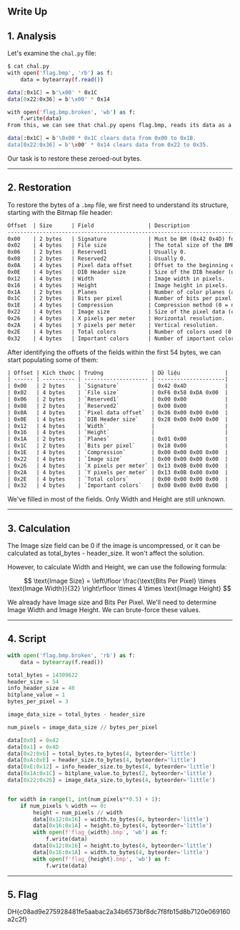 ## Write Up

## 1. **Analysis**

Let's examine the `chal.py` file:

```Bash
$ cat chal.py
with open('flag.bmp', 'rb') as f:
    data = bytearray(f.read())

data[:0x1C] = b'\x00' * 0x1C
data[0x22:0x36] = b'\x00' * 0x14

with open('flag.bmp.broken', 'wb') as f:
    f.write(data)
From this, we can see that chal.py opens flag.bmp, reads its data as a byte array, and then zeroes out specific ranges:

data[:0x1C] = b'\0x00 * 0x1C clears data from 0x00 to 0x1B.
data[0x22:0x36] = b'\x00' * 0x14 clears data from 0x22 to 0x35.
```

Our task is to restore these zeroed-out bytes.

---

## 2. **Restoration**

To restore the bytes of a `.bmp` file, we first need to understand its structure, starting with the Bitmap file header:

```txt
Offset  | Size      | Field                 | Description                                                               |
----------------------------------------------------------------------------------------------------------------------- |
0x00    | 2 bytes   | Signature             | Must be BM (0x42 0x4D) for a standard BMP.                                |
0x02    | 4 bytes   | File size             | The total size of the BMP file in bytes.                                  |
0x06    | 2 bytes   | Reserved1             | Usually 0.                                                                |
0x08    | 2 bytes   | Reserved2             | Usually 0.                                                                |
0x0A    | 4 bytes   | Pixel data offset     | Offset to the beginning of the pixel data (usually 54 if no color table). |
0x0E    | 4 bytes   | DIB Header size       | Size of the DIB header (usually 40 bytes - BITMAPINFOHEADER).             |
0x12    | 4 bytes   | Width                 | Image width in pixels.                                                    |
0x16    | 4 bytes   | Height                | Image height in pixels.                                                   |
0x1A    | 2 bytes   | Planes                | Number of color planes (always 1).                                        |
0x1C    | 2 bytes   | Bits per pixel        | Number of bits per pixel (24 = RGB, 32 = RGBA, etc.).                     |
0x1E    | 4 bytes   | Compression           | Compression method (0 = none).                                            |
0x22    | 4 bytes   | Image size            | Size of the pixel data (can be 0 if uncompressed).                        |
0x26    | 4 bytes   | X pixels per meter    | Horizontal resolution.                                                    |
0x2A    | 4 bytes   | Y pixels per meter    | Vertical resolution.                                                      |
0x2E    | 4 bytes   | Total colors          | Number of colors used (0 if all colors are used).                         |
0x32    | 4 bytes   | Important colors      | Number of important colors (0 = all).                                     |
```

After identifying the offsets of the fields within the first 54 bytes, we can start populating some of them:

```txt
| Offset | Kích thước | Trường               | Dữ liệu              |
| ------ | ---------- | -------------------- | ---------------------|
| 0x00   | 2 bytes    | `Signature`          | 0x42 0x4D            | 
| 0x02   | 4 bytes    | `File size`          | 0xF6 0x58 0xDA 0x00  |   
| 0x06   | 2 bytes    | `Reserved1`          | 0x00 0x00            |
| 0x08   | 2 bytes    | `Reserved2`          | 0x00 0x00            |
| 0x0A   | 4 bytes    | `Pixel data offset`  | 0x36 0x00 0x00 0x00  |
| 0x0E   | 4 bytes    | `DIB Header size`    | 0x28 0x00 0x00 0x00  |
| 0x12   | 4 bytes    | `Width`              |                      | 
| 0x16   | 4 bytes    | `Height`             |                      |
| 0x1A   | 2 bytes    | `Planes`             | 0x01 0x00            | 
| 0x1C   | 2 bytes    | `Bits per pixel`     | 0x18 0x00            |
| 0x1E   | 4 bytes    | `Compression`        | 0x00 0x00 0x00 0x00  | 
| 0x22   | 4 bytes    | `Image size`         | 0x00 0x00 0x00 0x00  | 
| 0x26   | 4 bytes    | `X pixels per meter` | 0x13 0x0B 0x00 0x00  | 
| 0x2A   | 4 bytes    | `Y pixels per meter` | 0x13 0x0B 0x00 0x00  | 
| 0x2E   | 4 bytes    | `Total colors`       | 0x00 0x00 0x00 0x00  | 
| 0x32   | 4 bytes    | `Important colors`   | 0x00 0x00 0x00 0x00  | 
```

We've filled in most of the fields. Only Width and Height are still unknown.

---

## 3. **Calculation**

The Image size field can be 0 if the image is uncompressed, or it can be calculated as total_bytes - header_size. It won't affect the solution.

However, to calculate Width and Height, we can use the following formula:

$$
\text{Image Size} = \left\lfloor \frac{\text{Bits Per Pixel} \times \text{Image Width}}{32} \right\rfloor \times 4 \times \text{Image Height}
$$

We already have Image size and Bits Per Pixel. We'll need to determine Image Width and Image Height. We can brute-force these values.

---

## 4. **Script**

```python
with open('flag.bmp.broken', 'rb') as f:
    data = bytearray(f.read())

total_bytes = 14309622  
header_size = 54  
info_header_size = 40
bitplane_value = 1
bytes_per_pixel = 3 

image_data_size = total_bytes - header_size

num_pixels = image_data_size // bytes_per_pixel

data[0x0] = 0x42
data[0x1] = 0x4D
data[0x2:0x6] = total_bytes.to_bytes(4, byteorder='little')     
data[0xA:0xE] = header_size.to_bytes(4, byteorder='little')
data[0xE:0x12] = info_header_size.to_bytes(4, byteorder='little')     
data[0x1A:0x1C] = bitplane_value.to_bytes(2, byteorder='little')     
data[0x22:0x26] = image_data_size.to_bytes(4, byteorder='little')       


for width in range(1, int(num_pixels**0.5) + 1):
    if num_pixels % width == 0:
        height = num_pixels // width
        data[0x12:0x16] = width.to_bytes(4, byteorder='little')
        data[0x16:0x1A] = height.to_bytes(4, byteorder='little')
        with open(f'flag_{width}.bmp', 'wb') as f:
            f.write(data)
        data[0x12:0x16] = height.to_bytes(4, byteorder='little')
        data[0x16:0x1A] = width.to_bytes(4, byteorder='little')
        with open(f'flag_{height}.bmp', 'wb') as f:
            f.write(data)
```

---

## 5. **Flag**

DH{c08ad9e275928481fe5aabac2a34b6573bf8dc7f8fb15d8b7120e069160a2c2f}